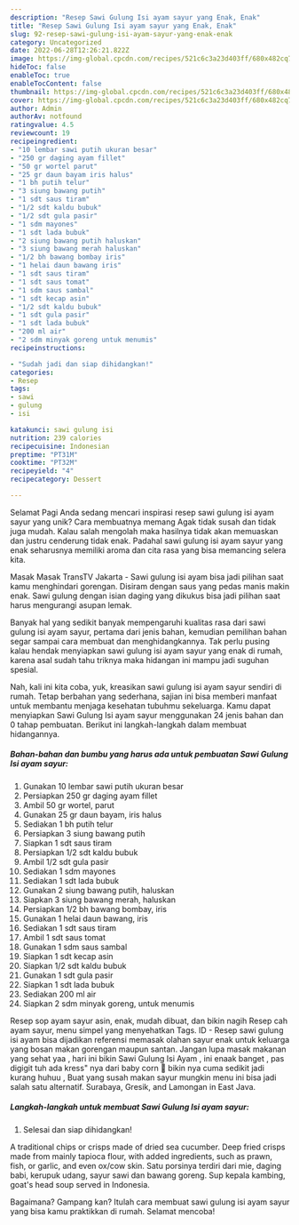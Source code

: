 ```yaml
---
description: "Resep Sawi Gulung Isi ayam sayur yang Enak, Enak"
title: "Resep Sawi Gulung Isi ayam sayur yang Enak, Enak"
slug: 92-resep-sawi-gulung-isi-ayam-sayur-yang-enak-enak
category: Uncategorized
date: 2022-06-28T12:26:21.822Z
image: https://img-global.cpcdn.com/recipes/521c6c3a23d403ff/680x482cq70/sawi-gulung-isi-ayam-sayur-foto-resep-utama.jpg
hideToc: false
enableToc: true
enableTocContent: false
thumbnail: https://img-global.cpcdn.com/recipes/521c6c3a23d403ff/680x482cq70/sawi-gulung-isi-ayam-sayur-foto-resep-utama.jpg
cover: https://img-global.cpcdn.com/recipes/521c6c3a23d403ff/680x482cq70/sawi-gulung-isi-ayam-sayur-foto-resep-utama.jpg
author: Admin
authorAv: notfound
ratingvalue: 4.5
reviewcount: 19
recipeingredient:
- "10 lembar sawi putih ukuran besar"
- "250 gr daging ayam fillet"
- "50 gr wortel parut"
- "25 gr daun bayam iris halus"
- "1 bh putih telur"
- "3 siung bawang putih"
- "1 sdt saus tiram"
- "1/2 sdt kaldu bubuk"
- "1/2 sdt gula pasir"
- "1 sdm mayones"
- "1 sdt lada bubuk"
- "2 siung bawang putih haluskan"
- "3 siung bawang merah haluskan"
- "1/2 bh bawang bombay iris"
- "1 helai daun bawang iris"
- "1 sdt saus tiram"
- "1 sdt saus tomat"
- "1 sdm saus sambal"
- "1 sdt kecap asin"
- "1/2 sdt kaldu bubuk"
- "1 sdt gula pasir"
- "1 sdt lada bubuk"
- "200 ml air"
- "2 sdm minyak goreng untuk menumis"
recipeinstructions:

- "Sudah jadi dan siap dihidangkan!"
categories:
- Resep
tags:
- sawi
- gulung
- isi

katakunci: sawi gulung isi 
nutrition: 239 calories
recipecuisine: Indonesian
preptime: "PT31M"
cooktime: "PT32M"
recipeyield: "4"
recipecategory: Dessert

---
```



Selamat Pagi Anda sedang mencari inspirasi resep sawi gulung isi ayam sayur yang unik? Cara membuatnya memang Agak tidak susah dan tidak juga mudah. Kalau salah mengolah maka hasilnya tidak akan memuaskan dan justru cenderung tidak enak. Padahal sawi gulung isi ayam sayur yang enak seharusnya memiliki aroma dan cita rasa yang bisa memancing selera kita.


Masak Masak TransTV Jakarta - Sawi gulung isi ayam bisa jadi pilihan saat kamu menghindari gorengan. Disiram dengan saus yang pedas manis makin enak. Sawi gulung dengan isian daging yang dikukus bisa jadi pilihan saat harus mengurangi asupan lemak.

Banyak hal yang sedikit banyak mempengaruhi kualitas rasa dari sawi gulung isi ayam sayur, pertama dari jenis bahan, kemudian pemilihan bahan segar sampai cara membuat dan menghidangkannya. Tak perlu pusing kalau hendak menyiapkan sawi gulung isi ayam sayur yang enak di rumah, karena asal sudah tahu triknya maka hidangan ini mampu jadi suguhan spesial.


Nah, kali ini kita coba, yuk, kreasikan sawi gulung isi ayam sayur sendiri di rumah. Tetap berbahan yang sederhana, sajian ini bisa memberi manfaat untuk membantu menjaga kesehatan tubuhmu sekeluarga. Kamu dapat menyiapkan Sawi Gulung Isi ayam sayur menggunakan 24 jenis bahan dan 0 tahap pembuatan. Berikut ini langkah-langkah dalam membuat hidangannya.

<!--inarticleads1-->

##### Bahan-bahan dan bumbu yang harus ada untuk pembuatan Sawi Gulung Isi ayam sayur:

1. Gunakan 10 lembar sawi putih ukuran besar
1. Persiapkan 250 gr daging ayam fillet
1. Ambil 50 gr wortel, parut
1. Gunakan 25 gr daun bayam, iris halus
1. Sediakan 1 bh putih telur
1. Persiapkan 3 siung bawang putih
1. Siapkan 1 sdt saus tiram
1. Persiapkan 1/2 sdt kaldu bubuk
1. Ambil 1/2 sdt gula pasir
1. Sediakan 1 sdm mayones
1. Sediakan 1 sdt lada bubuk
1. Gunakan 2 siung bawang putih, haluskan
1. Siapkan 3 siung bawang merah, haluskan
1. Persiapkan 1/2 bh bawang bombay, iris
1. Gunakan 1 helai daun bawang, iris
1. Sediakan 1 sdt saus tiram
1. Ambil 1 sdt saus tomat
1. Gunakan 1 sdm saus sambal
1. Siapkan 1 sdt kecap asin
1. Siapkan 1/2 sdt kaldu bubuk
1. Gunakan 1 sdt gula pasir
1. Siapkan 1 sdt lada bubuk
1. Sediakan 200 ml air
1. Siapkan 2 sdm minyak goreng, untuk menumis


Resep sop ayam sayur asin, enak, mudah dibuat, dan bikin nagih Resep cah ayam sayur, menu simpel yang menyehatkan Tags. ID - Resep sawi gulung isi ayam bisa dijadikan referensi memasak olahan sayur enak untuk keluarga yang bosan makan gorengan maupun santan. Jangan lupa masak makanan yang sehat yaa , hari ini bikin Sawi Gulung Isi Ayam , ini enaak banget , pas digigit tuh ada kress&#34; nya dari baby corn 🤤 bikin nya cuma sedikit jadi kurang huhuu , Buat yang susah makan sayur mungkin menu ini bisa jadi salah satu alternatif. Surabaya, Gresik, and Lamongan in East Java. 

<!--inarticleads2-->

##### Langkah-langkah untuk membuat Sawi Gulung Isi ayam sayur:


1. Selesai dan siap dihidangkan!

A traditional chips or crisps made of dried sea cucumber. Deep fried crisps made from mainly tapioca flour, with added ingredients, such as prawn, fish, or garlic, and even ox/cow skin. Satu porsinya terdiri dari mie, daging babi, kerupuk udang, sayur sawi dan bawang goreng. Sup kepala kambing, goat&#39;s head soup served in Indonesia. 

Bagaimana? Gampang kan? Itulah cara membuat sawi gulung isi ayam sayur yang bisa kamu praktikkan di rumah. Selamat mencoba!
